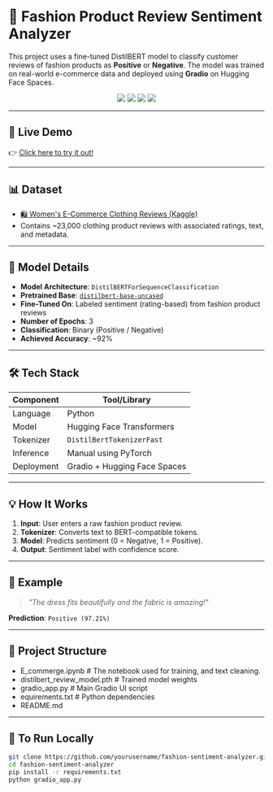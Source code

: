 # 🧵 Fashion Product Review Sentiment Analyzer

This project uses a fine-tuned DistilBERT model to classify customer reviews of fashion products as **Positive** or **Negative**. The model was trained on real-world e-commerce data and deployed using **Gradio** on Hugging Face Spaces.

<div align="center">
  <img src="https://img.shields.io/badge/Model-DistilBERT-blueviolet" />
  <img src="https://img.shields.io/badge/Epochs-3-success" />
  <img src="https://img.shields.io/badge/Accuracy-~92%25-brightgreen" />
  <img src="https://img.shields.io/badge/Live-Demo-ff69b4" />
</div>

---

## 🚀 Live Demo

👉 [Click here to try it out!](https://abhinandan12345-product-sentiment-review.hf.space/?__theme=system&deep_link=fBSSVo8rs3s)

---

## 📊 Dataset

- [🛍️ Women's E-Commerce Clothing Reviews (Kaggle)](https://www.kaggle.com/datasets/nicapotato/womens-ecommerce-clothing-reviews)
- Contains ~23,000 clothing product reviews with associated ratings, text, and metadata.

---

## 🧠 Model Details

- **Model Architecture**: `DistilBERTForSequenceClassification`
- **Pretrained Base**: [`distilbert-base-uncased`](https://huggingface.co/distilbert-base-uncased)
- **Fine-Tuned On**: Labeled sentiment (rating-based) from fashion product reviews
- **Number of Epochs**: 3
- **Classification**: Binary (Positive / Negative)
- **Achieved Accuracy**: ~92%

---

## 🛠️ Tech Stack

| Component       | Tool/Library                   |
|----------------|--------------------------------|
| Language        | Python                         |
| Model           | Hugging Face Transformers      |
| Tokenizer       | `DistilBertTokenizerFast`      |
| Inference       | Manual using PyTorch           |
| Deployment      | Gradio + Hugging Face Spaces   |

---

## 💡 How It Works

1. **Input**: User enters a raw fashion product review.
2. **Tokenizer**: Converts text to BERT-compatible tokens.
3. **Model**: Predicts sentiment (0 = Negative, 1 = Positive).
4. **Output**: Sentiment label with confidence score.

---

## 🧪 Example

> _"The dress fits beautifully and the fabric is amazing!"_

**Prediction**: `Positive (97.21%)`

---

## 📂 Project Structure
-  E_commerge.ipynb # The notebook used for training, and text cleaning. 
- distilbert_review_model.pth # Trained model weights
-  gradio_app.py # Main Gradio UI script
-  equirements.txt # Python dependencies
-  README.md


---

## 📌 To Run Locally

```bash
git clone https://github.com/yourusername/fashion-sentiment-analyzer.git
cd fashion-sentiment-analyzer
pip install -r requirements.txt
python gradio_app.py

